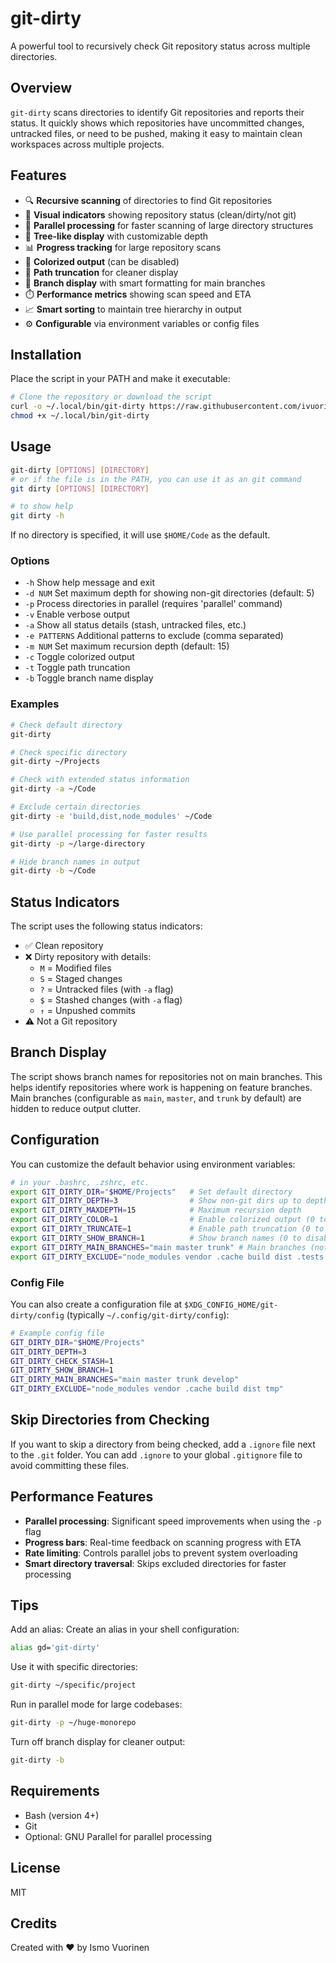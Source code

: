 # git-dirty

A powerful tool to recursively check Git repository status across
multiple directories.

## Overview

`git-dirty` scans directories to identify Git repositories and reports their
status. It quickly shows which repositories have uncommitted changes,
untracked files, or need to be pushed, making it easy to maintain clean
workspaces across multiple projects.

## Features

- 🔍 **Recursive scanning** of directories to find Git repositories
- 🚦 **Visual indicators** showing repository status (clean/dirty/not git)
- 🔄 **Parallel processing** for faster scanning of large directory structures
- 🌳 **Tree-like display** with customizable depth
- 📊 **Progress tracking** for large repository scans
- 🎨 **Colorized output** (can be disabled)
- 📏 **Path truncation** for cleaner display
- 🔀 **Branch display** with smart formatting for main branches
- ⏱️ **Performance metrics** showing scan speed and ETA
- 📈 **Smart sorting** to maintain tree hierarchy in output
- ⚙️ **Configurable** via environment variables or config files

## Installation

Place the script in your PATH and make it executable:

```bash
# Clone the repository or download the script
curl -o ~/.local/bin/git-dirty https://raw.githubusercontent.com/ivuorinen/dotfiles/main/local/bin/git-dirty
chmod +x ~/.local/bin/git-dirty
```

## Usage

```bash
git-dirty [OPTIONS] [DIRECTORY]
# or if the file is in the PATH, you can use it as an git command
git dirty [OPTIONS] [DIRECTORY]

# to show help
git dirty -h
```

If no directory is specified, it will use `$HOME/Code` as the default.

### Options

- `-h` Show help message and exit
- `-d NUM` Set maximum depth for showing non-git directories (default: 5)
- `-p` Process directories in parallel (requires 'parallel' command)
- `-v` Enable verbose output
- `-a` Show all status details (stash, untracked files, etc.)
- `-e PATTERNS` Additional patterns to exclude (comma separated)
- `-m NUM` Set maximum recursion depth (default: 15)
- `-c` Toggle colorized output
- `-t` Toggle path truncation
- `-b` Toggle branch name display

### Examples

```bash
# Check default directory
git-dirty

# Check specific directory
git-dirty ~/Projects

# Check with extended status information
git-dirty -a ~/Code

# Exclude certain directories
git-dirty -e 'build,dist,node_modules' ~/Code

# Use parallel processing for faster results
git-dirty -p ~/large-directory

# Hide branch names in output
git-dirty -b ~/Code
```

## Status Indicators

The script uses the following status indicators:

- ✅ Clean repository
- ❌ Dirty repository with details:
  - `M` = Modified files
  - `S` = Staged changes
  - `?` = Untracked files (with `-a` flag)
  - `$` = Stashed changes (with `-a` flag)
  - `↑` = Unpushed commits
- ⚠️ Not a Git repository

## Branch Display

The script shows branch names for repositories not on main branches.
This helps identify repositories where work is happening on feature branches.
Main branches (configurable as `main`, `master`, and `trunk` by default) are
hidden to reduce output clutter.

## Configuration

You can customize the default behavior using environment variables:

```bash
# in your .bashrc, .zshrc, etc.
export GIT_DIRTY_DIR="$HOME/Projects"   # Set default directory
export GIT_DIRTY_DEPTH=3                # Show non-git dirs up to depth 3
export GIT_DIRTY_MAXDEPTH=15            # Maximum recursion depth
export GIT_DIRTY_COLOR=1                # Enable colorized output (0 to disable)
export GIT_DIRTY_TRUNCATE=1             # Enable path truncation (0 to disable)
export GIT_DIRTY_SHOW_BRANCH=1          # Show branch names (0 to disable)
export GIT_DIRTY_MAIN_BRANCHES="main master trunk" # Main branches (not shown in output)
export GIT_DIRTY_EXCLUDE="node_modules vendor .cache build dist .tests .test"  # Default excludes
```

### Config File

You can also create a configuration file at `$XDG_CONFIG_HOME/git-dirty/config`
(typically `~/.config/git-dirty/config`):

```bash
# Example config file
GIT_DIRTY_DIR="$HOME/Projects"
GIT_DIRTY_DEPTH=3
GIT_DIRTY_CHECK_STASH=1
GIT_DIRTY_SHOW_BRANCH=1
GIT_DIRTY_MAIN_BRANCHES="main master trunk develop"
GIT_DIRTY_EXCLUDE="node_modules vendor .cache build dist tmp"
```

## Skip Directories from Checking

If you want to skip a directory from being checked, add a `.ignore` file next
to the `.git` folder. You can add `.ignore` to your global `.gitignore` file
to avoid committing these files.

## Performance Features

- **Parallel processing**: Significant speed improvements when
  using the `-p` flag
- **Progress bars**: Real-time feedback on scanning progress with ETA
- **Rate limiting**: Controls parallel jobs to prevent system overloading
- **Smart directory traversal**: Skips excluded directories for
  faster processing

## Tips

Add an alias: Create an alias in your shell configuration:

```bash
alias gd='git-dirty'
```

Use it with specific directories:

```bash
git-dirty ~/specific/project
```

Run in parallel mode for large codebases:

```bash
git-dirty -p ~/huge-monorepo
```

Turn off branch display for cleaner output:

```bash
git-dirty -b
```

## Requirements

- Bash (version 4+)
- Git
- Optional: GNU Parallel for parallel processing

## License

MIT

## Credits

Created with ❤️ by Ismo Vuorinen

<!-- vim: set ft=markdown cc=80 : -->

